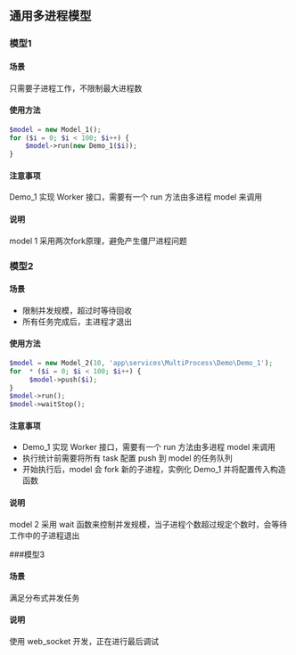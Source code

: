## 通用多进程模型

### 模型1

#### 场景
只需要子进程工作，不限制最大进程数

#### 使用方法

```php
$model = new Model_1();
for ($i = 0; $i < 100; $i++) {
    $model->run(new Demo_1($i));
}
```

#### 注意事项
Demo_1 实现 Worker 接口，需要有一个 run 方法由多进程 model 来调用

#### 说明
model 1 采用两次fork原理，避免产生僵尸进程问题

### 模型2

#### 场景
- 限制并发规模，超过时等待回收
- 所有任务完成后，主进程才退出

#### 使用方法

```php
$model = new Model_2(10, 'app\services\MultiProcess\Demo\Demo_1');
for  * ($i = 0; $i < 100; $i++) {
     $model->push($i);
}
$model->run();
$model->waitStop();
```

#### 注意事项
- Demo_1 实现 Worker 接口，需要有一个 run 方法由多进程 model 来调用
- 执行统计前需要将所有 task 配置 push 到 model 的任务队列
- 开始执行后，model 会 fork 新的子进程，实例化 Demo_1 并将配置传入构造函数

#### 说明
model 2 采用 wait 函数来控制并发规模，当子进程个数超过规定个数时，会等待工作中的子进程退出

###模型3

#### 场景
满足分布式并发任务

#### 说明
使用 web_socket 开发，正在进行最后调试
